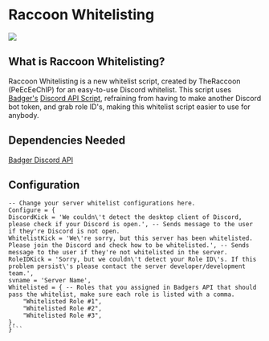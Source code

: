 # Raccoon Whitelisting
<img src="https://profile-counter.glitch.me/Raccoon-Whitelist/count.svg" />

## What is Raccoon Whitelisting?
Raccoon Whitelisting is a new whitelist script, created by TheRaccoon (PeEcEeChIP) for an easy-to-use Discord whitelist. This script uses [Badger's](https://github.com/JaredScar) [Discord API Script](https://github.com/JaredScar/Badger_Discord_API), refraining from having to make another Discord bot token, and grab role ID's, making this whitelist script easier to use for anybody.

## Dependencies Needed
[Badger Discord API](https://github.com/JaredScar/Badger_Discord_API)

## Configuration
```
-- Change your server whitelist configurations here.
Configure = {
DiscordKick = 'We couldn\'t detect the desktop client of Discord, please check if your Discord is open.', -- Sends message to the user if they're Discord is not open.
WhitelistKick = 'We\'re sorry, but this server has been whitelisted. Please join the Discord and check how to be whitelisted.', -- Sends message to the user if they're not whitelisted in the server.
RoleIDKick = 'Sorry, but we couldn\'t detect your Role ID\'s. If this problem persist\'s please contact the server developer/development team.',
svname = 'Server Name',
Whitelisted = { -- Roles that you assigned in Badgers API that should pass the whitelist, make sure each role is listed with a comma.
    "Whitelisted Role #1",
    "Whitelisted Role #2",
    "Whitelisted Role #3",
},
}```
